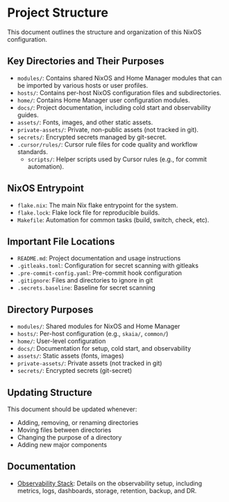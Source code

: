 # Project Structure

This document outlines the structure and organization of this NixOS
configuration.

## Key Directories and Their Purposes

- `modules/`: Contains shared NixOS and Home Manager modules that can be
  imported by various hosts or user profiles.
- `hosts/`: Contains per-host NixOS configuration files and subdirectories.
- `home/`: Contains Home Manager user configuration modules.
- `docs/`: Project documentation, including cold start and observability
  guides.
- `assets/`: Fonts, images, and other static assets.
- `private-assets/`: Private, non-public assets (not tracked in git).
- `secrets/`: Encrypted secrets managed by git-secret.
- `.cursor/rules/`: Cursor rule files for code quality and workflow standards.
  - `scripts/`: Helper scripts used by Cursor rules (e.g., for commit automation).

## NixOS Entrypoint

- `flake.nix`: The main Nix flake entrypoint for the system.
- `flake.lock`: Flake lock file for reproducible builds.
- `Makefile`: Automation for common tasks (build, switch, check, etc).

## Important File Locations

- `README.md`: Project documentation and usage instructions
- `.gitleaks.toml`: Configuration for secret scanning with gitleaks
- `.pre-commit-config.yaml`: Pre-commit hook configuration
- `.gitignore`: Files and directories to ignore in git
- `.secrets.baseline`: Baseline for secret scanning

## Directory Purposes

- `modules/`: Shared modules for NixOS and Home Manager
- `hosts/`: Per-host configuration (e.g., `skaia/`, `common/`)
- `home/`: User-level configuration
- `docs/`: Documentation for setup, cold start, and observability
- `assets/`: Static assets (fonts, images)
- `private-assets/`: Private assets (not tracked in git)
- `secrets/`: Encrypted secrets (git-secret)

## Updating Structure

This document should be updated whenever:

- Adding, removing, or renaming directories
- Moving files between directories
- Changing the purpose of a directory
- Adding new major components

## Documentation

- [Observability Stack](docs/OBSERVABILITY.md): Details on the observability
  setup, including metrics, logs, dashboards, storage, retention, backup, and
  DR.
